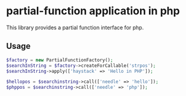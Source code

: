 # partial-function application in php
This library provides a partial function interface for php.

## Usage
```php
$factory = new PartialFunctionFactory();
$searchInString = $factory->createForCallable('strpos');
$searchInString->apply(['haystack' => 'Hello in PHP']);

$hellopos = $searchinstring->call(['needle' => 'hello']);
$phppos = $searchinstring->call(['needle' => 'php']);
```

